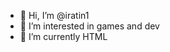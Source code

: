 - 👋 Hi, I’m @iratin1
- 👀 I’m interested in games and dev
- 🌱 I’m currently HTML


<!---
iratin1/iratin1 is a ✨ special ✨ repository because its `README.md` (this file) appears on your GitHub profile.
You can click the Preview link to take a look at your changes.
--->

